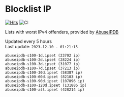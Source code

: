 # Blocklist IP

[![Hits](https://hits.seeyoufarm.com/api/count/incr/badge.svg?url=https%3A%2F%2Fgithub.com%2Fborestad%2Fblocklist-ip%2F&count_bg=%2379C83D&title_bg=%23555555&icon=&icon_color=%23E7E7E7&title=hits&edge_flat=false)](https://hits.seeyoufarm.com)  ![CI](https://img.shields.io/github/workflow/status/borestad/blocklist-ip/CI?style=flat-square)

Lists with worst IPv4 offenders, provided by [AbuseIPDB](https://www.abuseipdb.com/)

<!-- FOOTER-PLACEHOLDER -->
Updated every 5 hours<br>
Last update: `2023-12-10 - 01:21:15`
```
abuseipdb-s100-1d.ipset (23702 ip)
abuseipdb-s100-2d.ipset (28224 ip)
abuseipdb-s100-3d.ipset (31077 ip)
abuseipdb-s100-7d.ipset (37213 ip)
abuseipdb-s100-30d.ipset (58387 ip)
abuseipdb-s100-60d.ipset (82103 ip)
abuseipdb-s100-90d.ipset (107896 ip)
abuseipdb-s100-120d.ipset (131886 ip)
abuseipdb-s100-all.ipset (428214 ip)
```
